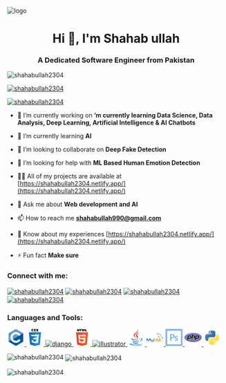 ![logo](https://github.com/shahabullah2304/shahabullah2304/blob/main/shahab2304.jpeg)
<h1 align="center">Hi 👋, I'm Shahab ullah</h1>
<h3 align="center">A Dedicated Software Engineer from Pakistan</h3>

<p align="left"> <img src="https://komarev.com/ghpvc/?username=shahabullah2304&label=Profile%20views&color=0e75b6&style=flat" alt="shahabullah2304" /> </p>

<p align="left"> <a href="https://github.com/ryo-ma/github-profile-trophy"><img src="https://github-profile-trophy.vercel.app/?username=shahabullah2304" alt="shahabullah2304" /></a> </p>

<p align="left"> <a href="https://twitter.com/shahabullah2304" target="blank"><img src="https://img.shields.io/twitter/follow/shahabullah2304?logo=twitter&style=for-the-badge" alt="shahabullah2304" /></a> </p>

- 🔭 I’m currently working on **’m currently learning Data Science, Data Analysis, Deep Learning, Artificial Intelligence & AI Chatbots**

- 🌱 I’m currently learning **AI**

- 👯 I’m looking to collaborate on **Deep Fake Detection**

- 🤝 I’m looking for help with **ML Based Human Emotion Detection**

- 👨‍💻 All of my projects are available at [https://shahabullah2304.netlify.app/](https://shahabullah2304.netlify.app/)

- 💬 Ask me about **Web development and AI**

- 📫 How to reach me **shahabullah990@gmail.com**

- 📄 Know about my experiences [https://shahabullah2304.netlify.app/](https://shahabullah2304.netlify.app/)

- ⚡ Fun fact **Make sure**

<h3 align="left">Connect with me:</h3>
<p align="left">
<a href="https://twitter.com/shahabullah2304" target="blank"><img align="center" src="https://raw.githubusercontent.com/rahuldkjain/github-profile-readme-generator/master/src/images/icons/Social/twitter.svg" alt="shahabullah2304" height="30" width="40" /></a>
<a href="https://linkedin.com/in/shahabullah2304" target="blank"><img align="center" src="https://raw.githubusercontent.com/rahuldkjain/github-profile-readme-generator/master/src/images/icons/Social/linked-in-alt.svg" alt="shahabullah2304" height="30" width="40" /></a>
<a href="https://fb.com/shahabullah2304" target="blank"><img align="center" src="https://raw.githubusercontent.com/rahuldkjain/github-profile-readme-generator/master/src/images/icons/Social/facebook.svg" alt="shahabullah2304" height="30" width="40" /></a>
<a href="https://instagram.com/shahabullah2304" target="blank"><img align="center" src="https://raw.githubusercontent.com/rahuldkjain/github-profile-readme-generator/master/src/images/icons/Social/instagram.svg" alt="shahabullah2304" height="30" width="40" /></a>
</p>

<h3 align="left">Languages and Tools:</h3>
<p align="left"> <a href="https://www.cprogramming.com/" target="_blank" rel="noreferrer"> <img src="https://raw.githubusercontent.com/devicons/devicon/master/icons/c/c-original.svg" alt="c" width="40" height="40"/> </a> <a href="https://www.w3schools.com/css/" target="_blank" rel="noreferrer"> <img src="https://raw.githubusercontent.com/devicons/devicon/master/icons/css3/css3-original-wordmark.svg" alt="css3" width="40" height="40"/> </a> <a href="https://www.djangoproject.com/" target="_blank" rel="noreferrer"> <img src="https://cdn.worldvectorlogo.com/logos/django.svg" alt="django" width="40" height="40"/> </a> <a href="https://www.w3.org/html/" target="_blank" rel="noreferrer"> <img src="https://raw.githubusercontent.com/devicons/devicon/master/icons/html5/html5-original-wordmark.svg" alt="html5" width="40" height="40"/> </a> <a href="https://www.adobe.com/in/products/illustrator.html" target="_blank" rel="noreferrer"> <img src="https://www.vectorlogo.zone/logos/adobe_illustrator/adobe_illustrator-icon.svg" alt="illustrator" width="40" height="40"/> </a> <a href="https://www.java.com" target="_blank" rel="noreferrer"> <img src="https://raw.githubusercontent.com/devicons/devicon/master/icons/java/java-original.svg" alt="java" width="40" height="40"/> </a> <a href="https://www.mysql.com/" target="_blank" rel="noreferrer"> <img src="https://raw.githubusercontent.com/devicons/devicon/master/icons/mysql/mysql-original-wordmark.svg" alt="mysql" width="40" height="40"/> </a> <a href="https://www.photoshop.com/en" target="_blank" rel="noreferrer"> <img src="https://raw.githubusercontent.com/devicons/devicon/master/icons/photoshop/photoshop-line.svg" alt="photoshop" width="40" height="40"/> </a> <a href="https://www.php.net" target="_blank" rel="noreferrer"> <img src="https://raw.githubusercontent.com/devicons/devicon/master/icons/php/php-original.svg" alt="php" width="40" height="40"/> </a> <a href="https://www.python.org" target="_blank" rel="noreferrer"> <img src="https://raw.githubusercontent.com/devicons/devicon/master/icons/python/python-original.svg" alt="python" width="40" height="40"/> </a> </p>

<p><img align="left" src="https://github-readme-stats.vercel.app/api/top-langs?username=shahabullah2304&show_icons=true&locale=en&layout=compact" alt="shahabullah2304" /></p>

<p>&nbsp;<img align="center" src="https://github-readme-stats.vercel.app/api?username=shahabullah2304&show_icons=true&locale=en" alt="shahabullah2304" /></p>

<p><img align="center" src="https://github-readme-streak-stats.herokuapp.com/?user=shahabullah2304&" alt="shahabullah2304" /></p>
